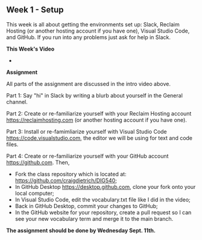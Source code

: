 ## Week 1 - Setup

This week is all about getting the environments set up: Slack, Reclaim Hosting (or another hosting account if you have one), Visual Studio Code, and GitHub. If you run into any problems just ask for help in Slack.

**This Week's Video**

- 

**Assignment**

All parts of the assignment are discussed in the intro video above.

Part 1: Say "hi" in Slack by writing a blurb about yourself in the General channel.

Part 2: Create or re-familiarize yourself with your Reclaim Hosting account <https://reclaimhosting.com> (or another hosting account if you have one).

Part 3: Install or re-famimliarize yourself with Visual Studio Code <https://code.visualstudio.com>, the editor we will be using for text and code files.

Part 4: Create or re-familiarize yourself with your GitHub account <https://github.com>. Then, 
- Fork the class repository which is located at: <https://github.com/craigdietrich/DIG540>;
- In GitHub Desktop <https://desktop.github.com>, clone your fork onto your local computer;
- In Visual Studio Code, edit the vocabulary.txt file like I did in the video;
- Back in GitHub Desktop, commit your changes to GitHub;
- In the GitHub website for your repository, create a pull request so I can see your new vocabulary term and merge it to the main branch.

**The assignment should be done by Wednesday Sept. 11th.**
